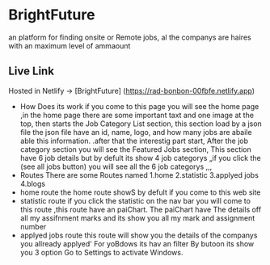 # BrightFuture
an platform for finding onsite or Remote jobs, al the companys are haires with an
maximum level of ammaount
## Live Link
Hosted in Netlify -> [BrightFuture] (https://rad-bonbon-00fbfe.netlify.app)
* How Does its work
if you come to this page you will see the home page ,in the home page there are some
important taxt and one image at the top, then starts the Job Category List section, this
section load by a json file the json file have an id, name, logo, and how many jobs are
abaile able this information. .after that the interestig part start, After the job
category section you will see the Featured Jobs section, This section have 6 job details
but by defult its show 4 job categorys „if you click the (see all jobs button) you
will see all the 6 job categorys ,,,
* Routes
There are some Routes named
1.home
2.statistic
3.applyed jobs
4.blogs
* home route
the home route showS by defult if you come to this web site
* statistic route
if you click the statistic on the nav bar you will come to this route ,this route have
an paiChart. The paiChart have The details off all my assifnment marks and its show you
all my mark and assignment number
* applyed jobs route
this route will show you the details of the companys you allready applyed' For yoBdows
its hav an filter By butoon its show you 3 option
Go to Settings to activate Windows.